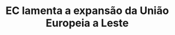---
title: "EC lamenta a expansão da União Europeia a Leste"
infoslide: "A partir de 2004, iniciou-se um processo de expansão da União Europeia para o leste europeu, que incluiu a adesão de: Polónia, República Checa, Hungria, Eslováquia, Eslovénia, Estónia, Letónia, Lituânia; Bulgária e Roménia; e Croácia, entre outros"
round: "Round 3"
weight: 3
videos: []
tags: ['European Union', 'International Relations']
layout: "motion"
categories: ["motions"]
---
